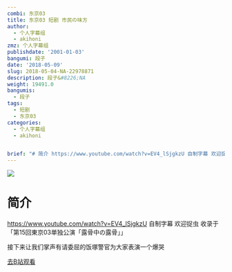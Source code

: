 ```yaml
---
combi: 东京03
title: 东京03 短剧 市民の味方
author:
  - 个人字幕组
  - akihoni
zmz: 个人字幕组
publishdate: '2001-01-03'
bangumi: 段子
date: '2018-05-09'
slug: 2018-05-04-NA-22978871
description: 段子&#8226;NA
weight: 19491.0
bangumis:
  - 段子
tags:
  - 短剧
  - 东京03
categories:
  - 个人字幕组
  - akihoni


brief: "# 简介 https://www.youtube.com/watch?v=EV4_lSjgkzU 自制字幕 欢迎捉虫 收录于「第15回東京03単独公演「露骨中の露骨」」 接下来让我们掌声有请委屈的饭塚警官为大家表演一个爆哭"
---
```

![](https://i.imgur.com/rrWZYJk.jpg)
# 简介  
https://www.youtube.com/watch?v=EV4_lSjgkzU
自制字幕 欢迎捉虫
收录于「第15回東京03単独公演「露骨中の露骨」」

接下来让我们掌声有请委屈的饭塚警官为大家表演一个爆哭  

[去B站观看](https://www.bilibili.com/video/av22978871/)
 
